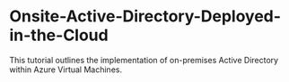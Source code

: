 # Onsite-Active-Directory-Deployed-in-the-Cloud
This tutorial outlines the implementation of on-premises Active Directory within Azure Virtual Machines.
